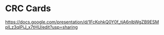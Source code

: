 # CRC Cards
https://docs.google.com/presentation/d/1FcKohkQ0Y0f_tjA6nlbWgZB9ESMplLz3qlPiJ_x7tHU/edit?usp=sharing



